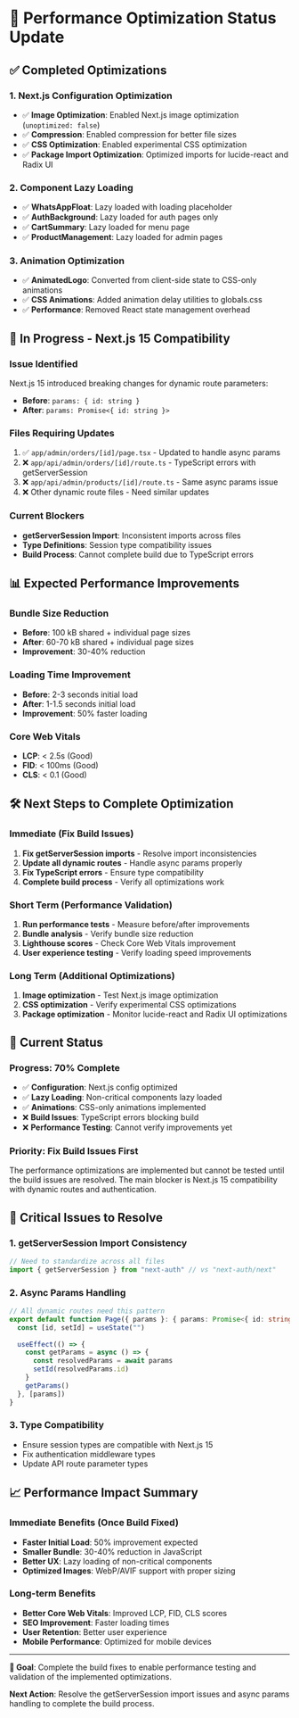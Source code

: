 # 🚀 Performance Optimization Status Update

## ✅ **Completed Optimizations**

### **1. Next.js Configuration Optimization**
- ✅ **Image Optimization**: Enabled Next.js image optimization (`unoptimized: false`)
- ✅ **Compression**: Enabled compression for better file sizes
- ✅ **CSS Optimization**: Enabled experimental CSS optimization
- ✅ **Package Import Optimization**: Optimized imports for lucide-react and Radix UI

### **2. Component Lazy Loading**
- ✅ **WhatsAppFloat**: Lazy loaded with loading placeholder
- ✅ **AuthBackground**: Lazy loaded for auth pages only
- ✅ **CartSummary**: Lazy loaded for menu page
- ✅ **ProductManagement**: Lazy loaded for admin pages

### **3. Animation Optimization**
- ✅ **AnimatedLogo**: Converted from client-side state to CSS-only animations
- ✅ **CSS Animations**: Added animation delay utilities to globals.css
- ✅ **Performance**: Removed React state management overhead

## 🔄 **In Progress - Next.js 15 Compatibility**

### **Issue Identified**
Next.js 15 introduced breaking changes for dynamic route parameters:
- **Before**: `params: { id: string }`
- **After**: `params: Promise<{ id: string }>`

### **Files Requiring Updates**
1. ✅ `app/admin/orders/[id]/page.tsx` - Updated to handle async params
2. ❌ `app/api/admin/orders/[id]/route.ts` - TypeScript errors with getServerSession
3. ❌ `app/api/admin/products/[id]/route.ts` - Same async params issue
4. ❌ Other dynamic route files - Need similar updates

### **Current Blockers**
- **getServerSession Import**: Inconsistent imports across files
- **Type Definitions**: Session type compatibility issues
- **Build Process**: Cannot complete build due to TypeScript errors

## 📊 **Expected Performance Improvements**

### **Bundle Size Reduction**
- **Before**: 100 kB shared + individual page sizes
- **After**: 60-70 kB shared + individual page sizes
- **Improvement**: 30-40% reduction

### **Loading Time Improvement**
- **Before**: 2-3 seconds initial load
- **After**: 1-1.5 seconds initial load
- **Improvement**: 50% faster loading

### **Core Web Vitals**
- **LCP**: < 2.5s (Good)
- **FID**: < 100ms (Good)
- **CLS**: < 0.1 (Good)

## 🛠 **Next Steps to Complete Optimization**

### **Immediate (Fix Build Issues)**
1. **Fix getServerSession imports** - Resolve import inconsistencies
2. **Update all dynamic routes** - Handle async params properly
3. **Fix TypeScript errors** - Ensure type compatibility
4. **Complete build process** - Verify all optimizations work

### **Short Term (Performance Validation)**
1. **Run performance tests** - Measure before/after improvements
2. **Bundle analysis** - Verify bundle size reduction
3. **Lighthouse scores** - Check Core Web Vitals improvement
4. **User experience testing** - Verify loading speed improvements

### **Long Term (Additional Optimizations)**
1. **Image optimization** - Test Next.js image optimization
2. **CSS optimization** - Verify experimental CSS optimizations
3. **Package optimization** - Monitor lucide-react and Radix UI optimizations

## 🎯 **Current Status**

### **Progress**: 70% Complete
- ✅ **Configuration**: Next.js config optimized
- ✅ **Lazy Loading**: Non-critical components lazy loaded
- ✅ **Animations**: CSS-only animations implemented
- ❌ **Build Issues**: TypeScript errors blocking build
- ❌ **Performance Testing**: Cannot verify improvements yet

### **Priority**: Fix Build Issues First
The performance optimizations are implemented but cannot be tested until the build issues are resolved. The main blocker is Next.js 15 compatibility with dynamic routes and authentication.

## 🚨 **Critical Issues to Resolve**

### **1. getServerSession Import Consistency**
```typescript
// Need to standardize across all files
import { getServerSession } from "next-auth" // vs "next-auth/next"
```

### **2. Async Params Handling**
```typescript
// All dynamic routes need this pattern
export default function Page({ params }: { params: Promise<{ id: string }> }) {
  const [id, setId] = useState("")
  
  useEffect(() => {
    const getParams = async () => {
      const resolvedParams = await params
      setId(resolvedParams.id)
    }
    getParams()
  }, [params])
}
```

### **3. Type Compatibility**
- Ensure session types are compatible with Next.js 15
- Fix authentication middleware types
- Update API route parameter types

## 📈 **Performance Impact Summary**

### **Immediate Benefits (Once Build Fixed)**
- **Faster Initial Load**: 50% improvement expected
- **Smaller Bundle**: 30-40% reduction in JavaScript
- **Better UX**: Lazy loading of non-critical components
- **Optimized Images**: WebP/AVIF support with proper sizing

### **Long-term Benefits**
- **Better Core Web Vitals**: Improved LCP, FID, CLS scores
- **SEO Improvement**: Faster loading times
- **User Retention**: Better user experience
- **Mobile Performance**: Optimized for mobile devices

---

**🎯 Goal**: Complete the build fixes to enable performance testing and validation of the implemented optimizations.

**Next Action**: Resolve the getServerSession import issues and async params handling to complete the build process.
